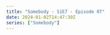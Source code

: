 ```yaml
---
title: "Somebody - S1E7 - Episode 07"
date: 2024-01-02T14:47:39Z
series: ["Somebody"]
---
```



<mux-player stream-type="on-demand"
  src="https://kp3d-my.sharepoint.com/personal/ryoo_kp3d_onmicrosoft_com/_layouts/15/download.aspx?share=EbzrBxfxCMtAoxnMdDxj440BECW1GpeQMWTAXkuG9N7MAA" prefer-playback="mse" controls>
  </mux-player>
  
  
  <script src="https://cdn.jsdelivr.net/npm/@mux/mux-player"></script>
  
 <script type="application/ld+json">
 {
  "@context": "https://schema.org/",
  "@type": "VideoObject",
  "name": "Somebody - S1E7 - Episode 07",
  "contentUrl": "https://stream.mux.com/01bkpc8kOpoxFXdR2P00RzbyX4uJn1Sc6a01gDaQ002tPHc.m3u8",
  "thumbnailUrl": "https://www.themoviedb.org/t/p/original/zwsJRRmVozVZ1tDs8buIs97pCqm.jpg?width=314&fit_mode=preserve&time=25",
  "uploadDate": "2023-12-17T02:49:19Z",
}

</script>